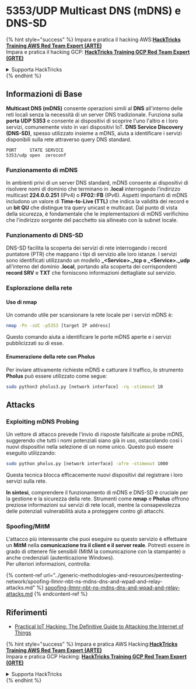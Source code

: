 # 5353/UDP Multicast DNS (mDNS) e DNS-SD

{% hint style="success" %}
Impara e pratica il hacking AWS:<img src="/.gitbook/assets/arte.png" alt="" data-size="line">[**HackTricks Training AWS Red Team Expert (ARTE)**](https://training.hacktricks.xyz/courses/arte)<img src="/.gitbook/assets/arte.png" alt="" data-size="line">\
Impara e pratica il hacking GCP: <img src="/.gitbook/assets/grte.png" alt="" data-size="line">[**HackTricks Training GCP Red Team Expert (GRTE)**<img src="/.gitbook/assets/grte.png" alt="" data-size="line">](https://training.hacktricks.xyz/courses/grte)

<details>

<summary>Supporta HackTricks</summary>

* Controlla i [**piani di abbonamento**](https://github.com/sponsors/carlospolop)!
* **Unisciti al** 💬 [**gruppo Discord**](https://discord.gg/hRep4RUj7f) o al [**gruppo telegram**](https://t.me/peass) o **seguici** su **Twitter** 🐦 [**@hacktricks\_live**](https://twitter.com/hacktricks\_live)**.**
* **Condividi trucchi di hacking inviando PR ai** [**HackTricks**](https://github.com/carlospolop/hacktricks) e [**HackTricks Cloud**](https://github.com/carlospolop/hacktricks-cloud) repos di github.

</details>
{% endhint %}

## **Informazioni di Base**

**Multicast DNS (mDNS)** consente operazioni simili al **DNS** all'interno delle reti locali senza la necessità di un server DNS tradizionale. Funziona sulla **porta UDP 5353** e consente ai dispositivi di scoprire l'uno l'altro e i loro servizi, comunemente visto in vari dispositivi IoT. **DNS Service Discovery (DNS-SD)**, spesso utilizzato insieme a mDNS, aiuta a identificare i servizi disponibili sulla rete attraverso query DNS standard.
```
PORT     STATE SERVICE
5353/udp open  zeroconf
```
### **Funzionamento di mDNS**

In ambienti privi di un server DNS standard, mDNS consente ai dispositivi di risolvere nomi di dominio che terminano in **.local** interrogando l'indirizzo multicast **224.0.0.251** (IPv4) o **FF02::FB** (IPv6). Aspetti importanti di mDNS includono un valore di **Time-to-Live (TTL)** che indica la validità del record e un **bit QU** che distingue tra query unicast e multicast. Dal punto di vista della sicurezza, è fondamentale che le implementazioni di mDNS verifichino che l'indirizzo sorgente del pacchetto sia allineato con la subnet locale.

### **Funzionamento di DNS-SD**

DNS-SD facilita la scoperta dei servizi di rete interrogando i record puntatore (PTR) che mappano i tipi di servizio alle loro istanze. I servizi sono identificati utilizzando un modello **_\<Service>.\_tcp o \_\<Service>.\_udp** all'interno del dominio **.local**, portando alla scoperta dei corrispondenti **record SRV** e **TXT** che forniscono informazioni dettagliate sul servizio.

### **Esplorazione della rete**

#### **Uso di nmap**

Un comando utile per scansionare la rete locale per i servizi mDNS è:
```bash
nmap -Pn -sUC -p5353 [target IP address]
```
Questo comando aiuta a identificare le porte mDNS aperte e i servizi pubblicizzati su di esse.

#### **Enumerazione della rete con Pholus**

Per inviare attivamente richieste mDNS e catturare il traffico, lo strumento **Pholus** può essere utilizzato come segue:
```bash
sudo python3 pholus3.py [network interface] -rq -stimeout 10
```
## Attacks

### **Exploiting mDNS Probing**

Un vettore di attacco prevede l'invio di risposte falsificate ai probe mDNS, suggerendo che tutti i nomi potenziali siano già in uso, ostacolando così i nuovi dispositivi nella selezione di un nome unico. Questo può essere eseguito utilizzando:
```bash
sudo python pholus.py [network interface] -afre -stimeout 1000
```
Questa tecnica blocca efficacemente nuovi dispositivi dal registrare i loro servizi sulla rete.

**In sintesi**, comprendere il funzionamento di mDNS e DNS-SD è cruciale per la gestione e la sicurezza della rete. Strumenti come **nmap** e **Pholus** offrono preziose informazioni sui servizi di rete locali, mentre la consapevolezza delle potenziali vulnerabilità aiuta a proteggere contro gli attacchi.

### Spoofing/MitM

L'attacco più interessante che puoi eseguire su questo servizio è effettuare un **MitM** nella **comunicazione tra il client e il server reale**. Potresti essere in grado di ottenere file sensibili (MitM la comunicazione con la stampante) o anche credenziali (autenticazione Windows).\
Per ulteriori informazioni, controlla:

{% content-ref url="../generic-methodologies-and-resources/pentesting-network/spoofing-llmnr-nbt-ns-mdns-dns-and-wpad-and-relay-attacks.md" %}
[spoofing-llmnr-nbt-ns-mdns-dns-and-wpad-and-relay-attacks.md](../generic-methodologies-and-resources/pentesting-network/spoofing-llmnr-nbt-ns-mdns-dns-and-wpad-and-relay-attacks.md)
{% endcontent-ref %}

## Riferimenti

* [Practical IoT Hacking: The Definitive Guide to Attacking the Internet of Things](https://books.google.co.uk/books/about/Practical\_IoT\_Hacking.html?id=GbYEEAAAQBAJ\&redir\_esc=y)

{% hint style="success" %}
Impara e pratica AWS Hacking:<img src="/.gitbook/assets/arte.png" alt="" data-size="line">[**HackTricks Training AWS Red Team Expert (ARTE)**](https://training.hacktricks.xyz/courses/arte)<img src="/.gitbook/assets/arte.png" alt="" data-size="line">\
Impara e pratica GCP Hacking: <img src="/.gitbook/assets/grte.png" alt="" data-size="line">[**HackTricks Training GCP Red Team Expert (GRTE)**<img src="/.gitbook/assets/grte.png" alt="" data-size="line">](https://training.hacktricks.xyz/courses/grte)

<details>

<summary>Supporta HackTricks</summary>

* Controlla i [**piani di abbonamento**](https://github.com/sponsors/carlospolop)!
* **Unisciti al** 💬 [**gruppo Discord**](https://discord.gg/hRep4RUj7f) o al [**gruppo telegram**](https://t.me/peass) o **seguici** su **Twitter** 🐦 [**@hacktricks\_live**](https://twitter.com/hacktricks\_live)**.**
* **Condividi trucchi di hacking inviando PR ai** [**HackTricks**](https://github.com/carlospolop/hacktricks) e [**HackTricks Cloud**](https://github.com/carlospolop/hacktricks-cloud) repository github.

</details>
{% endhint %}
